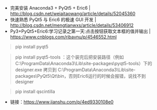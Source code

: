 - 完美安装 Anaconda3 + PyQt5 + Eric6 | http://blog.csdn.net/weiaitaowang/article/details/52045360
- 快速熟悉 PyQt5 与 Eric6 的极速 GUI 开发 | http://blog.csdn.net/mengtianwxs/article/details/53406912
- Py3+PyQt5+Eric6:学习记录之第一天:点击按钮获取文本框的值并输出 | https://www.cnblogs.com/ribavnu/p/4546552.html

> pip install pyqt5

> pip install pyqt5-tools ：这个装完后把安装路径（例如C:\ProgramData\Anaconda3\Lib\site-packages\pyqt5-tools）下的designer.exe 拷贝到 C:\ProgramData\Anaconda3\Lib\site-packages\PyQt5\Qt\bin，否则Eric6运行的时候会报错，说找不到designer

> pip install qscintilla

- 链接：https://www.jianshu.com/p/4ed9330108e0

